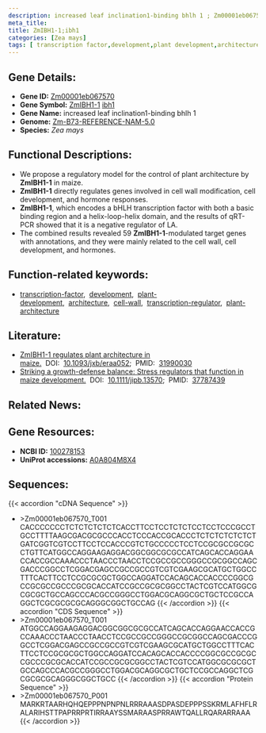 ```yaml
---
description: increased leaf inclination1-binding bhlh 1 ; Zm00001eb067570 ; Zea mays
meta_title:
title: ZmIBH1-1;ibh1
categories: [Zea mays]
tags: [ transcription factor,development,plant development,architecture,cell wall,transcription regulator,plant architecture ]
---
```


## Gene Details:
- **Gene ID:**	[Zm00001eb067570](https://www.maizegdb.org/gene_center/gene/Zm00001eb067570)
- **Gene Symbol:** <u>ZmIBH1-1</u>&nbsp;<u>ibh1</u>
- **Gene Name:** increased leaf inclination1-binding bhlh 1
- **Genome:** [Zm-B73-REFERENCE-NAM-5.0](https://www.maizegdb.org/genome/assembly/Zm-B73-REFERENCE-NAM-5.0)
- **Species:** *Zea mays*

## Functional Descriptions:
   - We propose a regulatory model for the control of plant architecture by **ZmIBH1-1** in maize.
   - **ZmIBH1-1** directly regulates genes involved in cell wall modification, cell development, and hormone responses.
   - **ZmIBH1-1**, which encodes a bHLH transcription factor with both a basic binding region and a helix-loop-helix domain, and the results of qRT-PCR showed that it is a negative regulator of LA.
   - The combined results revealed 59 **ZmIBH1-1**-modulated target genes with annotations, and they were mainly related to the cell wall, cell development, and hormones.

## Function-related keywords:
- [transcription-factor](/tags/transcription-factor/),&nbsp;&nbsp;[development](/tags/development/),&nbsp;&nbsp;[plant-development](/tags/plant-development/),&nbsp;&nbsp;[architecture](/tags/architecture/),&nbsp;&nbsp;[cell-wall](/tags/cell-wall/),&nbsp;&nbsp;[transcription-regulator](/tags/transcription-regulator/),&nbsp;&nbsp;[plant-architecture](/tags/plant-architecture/)

## Literature:
   - [ZmIBH1-1 regulates plant architecture in maize.]( https://academic.oup.com/jxb/article/71/10/2943/5716501?login=true)&nbsp;&nbsp;DOI:&nbsp;&nbsp;[10.1093/jxb/eraa052](https://academic.oup.com/jxb/article/71/10/2943/5716501?login=true);&nbsp;&nbsp;PMID:&nbsp;&nbsp;[31990030](https://pubmed.ncbi.nlm.nih.gov/31990030/)
   - [Striking a growth-defense balance: Stress regulators that function in maize development.]( https://onlinelibrary.wiley.com/doi/10.1111/jipb.13570)&nbsp;&nbsp;DOI:&nbsp;&nbsp;[10.1111/jipb.13570](https://onlinelibrary.wiley.com/doi/10.1111/jipb.13570);&nbsp;&nbsp;PMID:&nbsp;&nbsp;[37787439](https://pubmed.ncbi.nlm.nih.gov/37787439/)

## Related News:

## Gene Resources:
- **NCBI ID:** [100278153](https://www.ncbi.nlm.nih.gov/gene/?term=100278153)
- **UniProt accessions:** [A0A804M8X4](https://www.uniprot.org/uniprotkb/A0A804M8X4/entry)



## Sequences:
{{< accordion "cDNA Sequence" >}}
- \>Zm00001eb067570_T001
CACCCCCCCTCTCTCTCTCTCACCTTCCTCCTCTCTCCTCCTCCCGCCTGCCTTTTAAGCGACGCGCCCACCTCCCACCGCACCCTCTCTCTCTCTCTGATCGGTCGTCCTTCCTCCACCCGTCTGCCCCCTCCTCCGCGCCGCGCCTGTTCATGGCCAGGAAGAGGACGGCGGCGCGCCATCAGCACCAGGAACCACCGCCAAACCCTAACCCTAACCTCCGCCGCCGGGCCGCGGCCAGCGACCCGGCCTCGGACGAGCCGCCGCCGTCGTCGAAGCGCATGCTGGCCTTTCACTTCCTCCGCGCGCTGGCCAGGATCCACAGCACCACCCCGGCGCCGCGCCGCCCGCGCACCATCCGCCGCGCGGCCTACTCGTCCATGGCGCGCGCTGCCAGCCCACGCCGGGCCTGGACGCAGGCGCTGCTCCGCCAGGCTCGCGCGCGCAGGGCGGCTGCCAG
{{< /accordion >}}
{{< accordion "CDS Sequence" >}}
- \>Zm00001eb067570_T001
ATGGCCAGGAAGAGGACGGCGGCGCGCCATCAGCACCAGGAACCACCGCCAAACCCTAACCCTAACCTCCGCCGCCGGGCCGCGGCCAGCGACCCGGCCTCGGACGAGCCGCCGCCGTCGTCGAAGCGCATGCTGGCCTTTCACTTCCTCCGCGCGCTGGCCAGGATCCACAGCACCACCCCGGCGCCGCGCCGCCCGCGCACCATCCGCCGCGCGGCCTACTCGTCCATGGCGCGCGCTGCCAGCCCACGCCGGGCCTGGACGCAGGCGCTGCTCCGCCAGGCTCGCGCGCGCAGGGCGGCTGCC
{{< /accordion >}}
{{< accordion "Protein Sequence" >}}
- \>Zm00001eb067570_P001
MARKRTAARHQHQEPPPNPNPNLRRRAAASDPASDEPPPSSKRMLAFHFLRALARIHSTTPAPRRPRTIRRAAYSSMARAASPRRAWTQALLRQARARRAAA
{{< /accordion >}}
